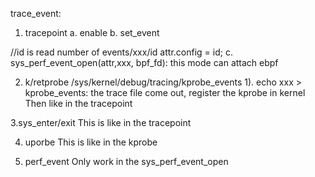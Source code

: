 trace_event:

1. tracepoint
a. enable
b. set_event

//id is read number of events/xxx/id
attr.config = id;
c. sys_perf_event_open(attr,xxx, bpf_fd): this mode can attach ebpf


2. k/retprobe
/sys/kernel/debug/tracing/kprobe_events
1). echo xxx > kprobe_events: the trace file come out, register the kprobe in kernel 
Then like in the tracepoint


3.sys_enter/exit
This is like in the tracepoint

4. uporbe
This is like in the kprobe

5. perf_event
Only work in the sys_perf_event_open





